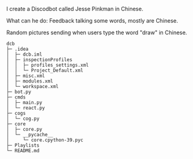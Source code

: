 I create a Discodbot called Jesse Pinkman in Chinese.

What can he do: 
Feedback talking some words, mostly are Chinese.

Random pictures sending when users type the word "draw" in Chinese.

```
dcb
├─ .idea
│  ├─ dcb.iml
│  ├─ inspectionProfiles
│  │  ├─ profiles_settings.xml
│  │  └─ Project_Default.xml
│  ├─ misc.xml
│  ├─ modules.xml
│  └─ workspace.xml
├─ bot.py
├─ cmds
│  ├─ main.py
│  └─ react.py
├─ cogs
│  └─ cog.py
├─ core
│  ├─ core.py
│  └─ __pycache__
│     └─ core.cpython-39.pyc
├─ Playlists
└─ README.md

```